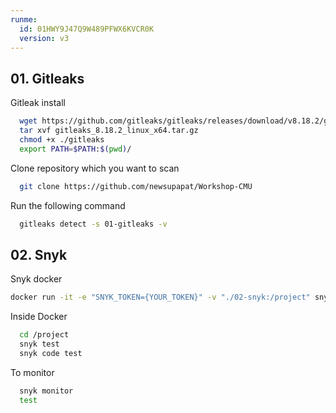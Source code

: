 ```yaml
---
runme:
  id: 01HWY9J47Q9W489PFWX6KVCR0K
  version: v3
---
```


## 01. Gitleaks

Gitleak install

```bash {"id":"01HWSY7NTNEJZ4RYNRTSMM4WJ7"}
  wget https://github.com/gitleaks/gitleaks/releases/download/v8.18.2/gitleaks_8.18.2_linux_x64.tar.gz
  tar xvf gitleaks_8.18.2_linux_x64.tar.gz
  chmod +x ./gitleaks
  export PATH=$PATH:$(pwd)/
```

Clone repository which you want to scan

```bash {"id":"01HWSY7NTNEJZ4RYNRTXH3CEAY"}
  git clone https://github.com/newsupapat/Workshop-CMU
```

Run the following command

```bash {"id":"01HWSY7NTNEJZ4RYNRV0CXJA2G"}
  gitleaks detect -s 01-gitleaks -v
```

## 02. Snyk

Snyk docker

```bash {"id":"01HWSY7NTNEJZ4RYNRTSMM4WJ7"}
docker run -it -e "SNYK_TOKEN={YOUR_TOKEN}" -v "./02-snyk:/project" snyk/snyk:node bash
```

Inside Docker

```bash {"id":"01HWSY7NTNEJZ4RYNRTXH3CEAY"}
  cd /project
  snyk test
  snyk code test
```

To monitor

```bash {"id":"01HWSY7NTNEJZ4RYNRV0CXJA2G"}
  snyk monitor
  test
```

